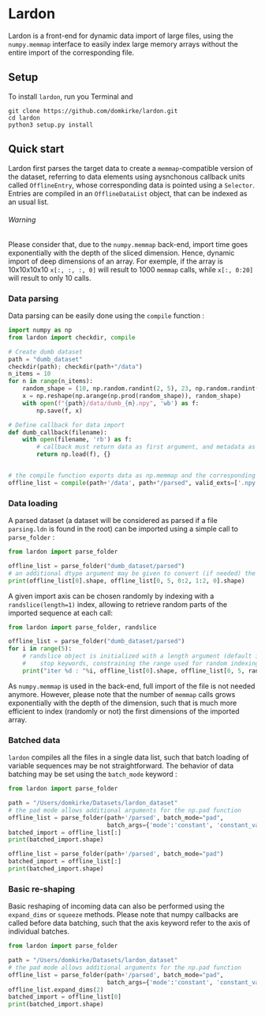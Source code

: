# Lardon
Lardon is a front-end for dynamic data import of large files, using the `numpy.memmap` interface 
to easily index large memory arrays without the entire import of the corresponding file.
## Setup
To install `lardon`, run you Terminal and 
```
git clone https://github.com/domkirke/lardon.git
cd lardon
python3 setup.py install 
```

## Quick start

 Lardon first parses the target data to create a `memmap`-compatible
version of the dataset, referring to data elements using aysnchonous callback units called `OfflineEntry`, 
whose corresponding data is pointed using a `Selector`. Entries are compiled in an `OfflineDataList` object,
that can be indexed as an usual list. 

###### Warning
Please consider that, due to the `numpy.memmap` back-end, import time goes exponentially with the depth of the
sliced dimension. Hence, dynamic import of deep dimensions of an array. For exemple, if the array is 10x10x10x10 `x[:, :, :, 0]`
will result to 1000 `memmap` calls, while `x[:, 0:20]` will result to only 10 calls.

### Data parsing
Data parsing can be easily done using the ``compile`` function :
```python
import numpy as np
from lardon import checkdir, compile

# Create dumb dataset
path = "dumb_dataset"
checkdir(path); checkdir(path+"/data")
n_items = 10
for n in range(n_items):
    random_shape = (10, np.random.randint(2, 5), 23, np.random.randint(700, 900))
    x = np.reshape(np.arange(np.prod(random_shape)), random_shape)
    with open(f"{path}/data/dumb_{n}.npy", 'wb') as f:
        np.save(f, x)

# Define callback for data import
def dumb_callback(filename):
    with open(filename, 'rb') as f:
        # callback must return data as first argument, and metadata as second
        return np.load(f), {}


# the compile function exports data as np.memmap and the corresponding OfflineDataList
offline_list = compile(path+'/data', path+"/parsed", valid_exts=['.npy'], callback=dumb_callback)
```  

### Data loading
A parsed dataset (a dataset will be considered as parsed if a file `parsing.ldn` is found
in the root) can be imported using a simple call to `parse_folder` : 

````python
from lardon import parse_folder

offline_list = parse_folder("dumb_dataset/parsed")
# an additional dtype argument may be given to convert (if needed) the dtype of the loaded data
print(offline_list[0].shape, offline_list[0, 5, 0:2, 1:2, 0].shape)
````

A given import axis can be chosen randomly by indexing with a `randslice(length=1)` index,
allowing to retrieve random parts of the imported sequence at each call: 
````python
from lardon import parse_folder, randslice

offline_list = parse_folder("dumb_dataset/parsed")
for i in range(5):
    # randslice object is initialized with a length argument (default is 1) and optional start and
    #    stop keywords, constraining the range used for random indexing
    print("iter %d : "%i, offline_list[0].shape, offline_list[0, 5, randslice(10, start=10, stop=50), 1:2, 0])
````
As ``numpy.memmap`` is used in the back-end, full import of the file is not needed anymore. However, please note that
the number of `memmap` calls grows exponentially with the depth of the dimension, such that is much more efficient
to index (randomly or not) the first dimensions of the imported array.


### Batched data
```lardon``` compiles all the files in a single data list, such that batch loading of variable sequences
may be not straightforward. The behavior of data batching may be set using the `batch_mode` keyword :

```python
from lardon import parse_folder

path = "/Users/domkirke/Datasets/lardon_dataset"
# the pad mode allows additional arguments for the np.pad function
offline_list = parse_folder(path+'/parsed', batch_mode="pad",
                            batch_args={'mode':'constant', 'constant_values':2})
batched_import = offline_list[:]
print(batched_import.shape)

offline_list = parse_folder(path+'/parsed', batch_mode="pad")
batched_import = offline_list[:]
print(batched_import.shape)
``` 

### Basic re-shaping
Basic reshaping of incoming data can also be performed using the `expand_dims` or `squeeze` methods.
Please note that numpy callbacks are called before data batching, such that the axis keyword refer to 
the axis of individual batches. 

```python
from lardon import parse_folder

path = "/Users/domkirke/Datasets/lardon_dataset"
# the pad mode allows additional arguments for the np.pad function
offline_list = parse_folder(path+'/parsed', batch_mode="pad",
                            batch_args={'mode':'constant', 'constant_values':2})
offline_list.expand_dims(2)
batched_import = offline_list[0]
print(batched_import.shape)
```






